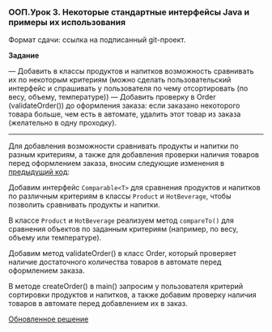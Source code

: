 ### ООП.Урок 3. Некоторые стандартные интерфейсы Java и примеры их использования

Формат сдачи: ссылка на подписанный git-проект.

**Задание**

— Добавить в классы продуктов и напитков возможность сравнивать их по некоторым критериям 
(можно сделать пользовательский интерфейс и спрашивать у пользователя по чему отсортировать 
(по весу, объему, температуре))
— Добавить проверку в Order (validateOrder()) до оформления заказа: если заказано некоторого товара больше, 
чем есть в автомате, удалить этот товар из заказа (желательно в одну проходку).

***********
Для добавления возможности сравнивать продукты и напитки по разным критериям, а также для добавления проверки наличия товаров 
перед оформлением заказа, вносим следующие изменения в [предыдущий код](create_order.java): 

Добавим интерфейс `Comparable<T>` для сравнения продуктов и напитков по различным критериям в классы `Product` и `HotBeverage`, чтобы позволить сравнивать продукты и напитки.

В классе `Product` и `HotBeverage` реализуем метод `compareTo()` для сравнения объектов по заданным критериям (например, по весу, объему или температуре).

Добавим метод validateOrder() в класс Order, который проверяет наличие достаточного количества товаров в автомате перед оформлением заказа.

В методе createOrder() в main() запросим у пользователя критерий сортировки продуктов и напитков, 
а также добавим проверку наличия товаров в автомате перед добавлением их в заказ.

[Обновленное решение](create_order2.java)



